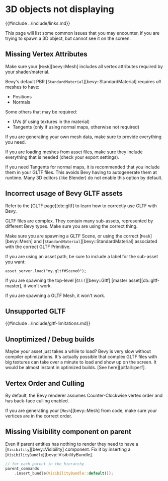 # 3D objects not displaying

{{#include ../include/links.md}}

This page will list some common issues that you may encounter, if you are
trying to spawn a 3D object, but cannot see it on the screen.

## Missing Vertex Attributes

Make sure your [`Mesh`][bevy::Mesh] includes all vertex attributes required
by your shader/material.

Bevy's default PBR [`StandardMaterial`][bevy::StandardMaterial]
requires *all* meshes to have:
 - Positions
 - Normals

Some others that may be required:
 - UVs (if using textures in the material)
 - Tangents (only if using normal maps, otherwise not required)

If you are generating your own mesh data, make sure to provide everything
you need.

If you are loading meshes from asset files, make sure they include everything
that is needed (check your export settings).

If you need Tangents for normal maps, it is recommended that you include them
in your GLTF files. This avoids Bevy having to autogenerate them at runtime.
Many 3D editors (like Blender) do not enable this option by default.

## Incorrect usage of Bevy GLTF assets

Refer to the [GLTF page][cb::gltf] to learn how to correctly
use GLTF with Bevy.

GLTF files are complex. They contain many sub-assets, represented by
different Bevy types. Make sure you are using the correct thing.

Make sure you are spawning a GLTF Scene, or using the correct
[`Mesh`][bevy::Mesh] and [`StandardMaterial`][bevy::StandardMaterial]
associated with the correct GLTF Primitive.

If you are using an asset path, be sure to include a label for the sub-asset you want:

```rust,no_run,noplayground
asset_server.load("my.gltf#Scene0");
```

If you are spawning the top-level [`Gltf`][bevy::Gltf] [master asset][cb::gltf-master], it won't work.

If you are spawning a GLTF Mesh, it won't work.

## Unsupported GLTF

{{#include ../include/gltf-limitations.md}}

## Unoptimized / Debug builds

Maybe your asset just takes a while to load? Bevy is very slow without
compiler optimizations. It's actually possible that complex GLTF files with
big textures can take over a minute to load and show up on the screen. It
would be almost instant in optimized builds. [See here][pitfall::perf].

## Vertex Order and Culling

By default, the Bevy renderer assumes Counter-Clockwise vertex order and has
back-face culling enabled.

If you are generating your [`Mesh`][bevy::Mesh] from code, make sure your
vertices are in the correct order.

## Missing Visibility component on parent

Even if parent entities has nothing to render they need to have a [`Visibility`][bevy::Visibility] component.
Fix it by inserting a [`VisibilityBundle`][bevy::VisibilityBundle].

```rust
// for each parent in the hierarchy
parent_commands
    .insert_bundle(VisibilityBundle::default());
```
